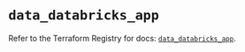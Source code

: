 # `data_databricks_app`

Refer to the Terraform Registry for docs: [`data_databricks_app`](https://registry.terraform.io/providers/databricks/databricks/1.63.0/docs/data-sources/app).

